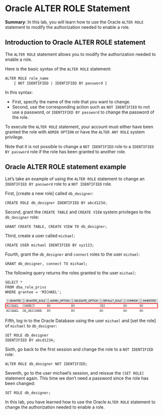 # Oracle ALTER ROLE Statement

**Summary**: In this lab, you will learn how to use the Oracle `ALTER ROLE` statement to modify the authorization needed to enable a role.

Introduction to Oracle ALTER ROLE statement
-------------------------------------------

The `ALTER ROLE` statement allows you to modify the authorization needed to enable a role.

Here is the basic syntax of the `ALTER ROLE` statement:

```
ALTER ROLE role_name 
    { NOT IDENTIFIED | IDENTIFIED BY password }

```


In this syntax:

*   First, specify the name of the role that you want to change.
*   Second, use the corresponding action such as `NOT IDENTIFIED` to not use a password, or `IDENTIFIED BY password` to change the password of the role.

To execute the `ALTER ROLE` statement, your account must either have been granted the role with `ADMIN OPTION` or have the `ALTER ANY ROLE` system privilege.

Note that it is not possible to change a `NOT IDENTIFIED` role to a `IDENTIFIED BY password` role if the role has been granted to another role.

Oracle ALTER ROLE statement example
-----------------------------------

Let’s take an example of using the `ALTER ROLE` statement to change an `IDENTIFIED BY password` role to a `NOT IDENTIFIED` role.

First, [create a new role] called `db_designer`:

```
CREATE ROLE db_designer IDENTIFIED BY abcd1234;

```


Second, grant the `CREATE TABLE` and `CREATE VIEW` system privileges to the `db_designer` role:

```
GRANT CREATE TABLE, CREATE VIEW TO db_designer;
```


Third, create a user called `michael`:

```
CREATE USER michael IDENTIFIED BY xyz123;
```


Fourth, grant the `db_designer` and `connect` roles to the user `michael`:

```
GRANT db_designer, connect TO michael;
```


The following query returns the roles granted to the user `michael`:

```
SELECT * 
FROM dba_role_privs 
WHERE grantee = 'MICHAEL';
```


![db2 alter role - query granted roles](./images/db2-alter-role-query-granted-roles.png)

Fifth, log in to the Oracle Database using the user `michael` and [set the role] of `michael` to `db_designer`:

```
SET ROLE db_designer 
IDENTIFIED BY abcd1234;
```


Sixth, go back to the first session and change the role to a `NOT IDENTIFIED` role:

```
ALTER ROLE db_designer NOT IDENTIFIED;

```


Seventh, go to the user michael’s session, and reissue the `[SET ROLE]` statement again. This time we don’t need a password since the role has been changed:

```
SET ROLE db_designer;
```


In this lab, you have learned how to use the Oracle `ALTER ROLE` statement to change the authorization needed to enable a role.
